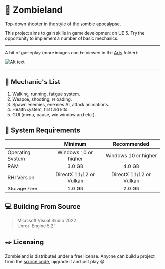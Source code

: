 # :city_sunset: Zombieland

Top-down shooter in the style of the zombie apocalypse.

This project aims to gain skills in game development on UE 5. Try the opportunity to implement a number of basic mechanics.

------

A bit of gameplay (more images can be viewed in the [Arts](https://github.com/NikiYani/Zombieland/tree/master/Arts) folder):

![Alt text](Arts/Zombieland-small.gif)

------

## :wrench: Mechanic's List

1. Walking, running, fatigue system.
2. Weapon, shooting, reloading.
3. Spawn enemies, enemies AI, attack animations.
4. Health system, first aid kits.
5. GUI (menu, pause, win window and etc.).

## :electric_plug: System Requirements

|| Minimum | Recommended |
|-----|:----:|:----:|
|Operating System | Windows 10 or higher | Windows 10 or higher |
|RAM | 3.0 GB | 4.0 GB |
|RHI Version | DirectX 11/12 or Vulkan | DirectX 11/12 or Vulkan |
|Storage Free | 1.0 GB | 2.0 GB |

## :computer: Building From Source

> Microsoft Visual Studio 2022 <br>
> Unreal Engine 5.2.1

## :black_nib: Licensing

Zombieland is distributed under a free license. Anyone can build a project from the [source code](https://github.com/NikiYani/Zombieland), upgrade it and just play :grin: